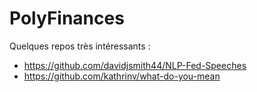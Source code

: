 # PolyFinances

Quelques repos très intéressants : 

- https://github.com/davidjsmith44/NLP-Fed-Speeches
- https://github.com/kathrinv/what-do-you-mean
